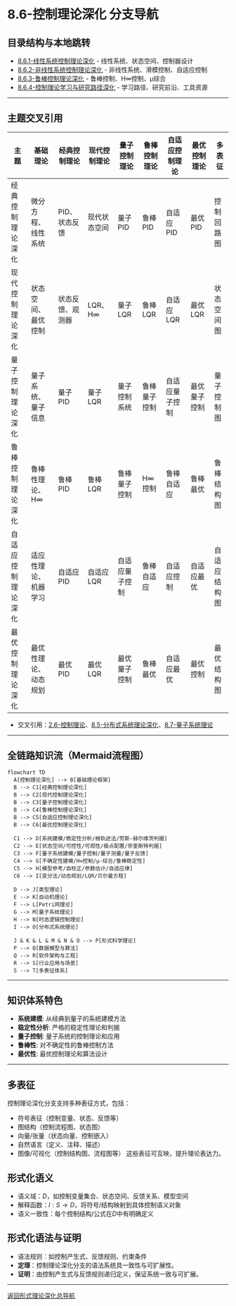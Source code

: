 # 8.6-控制理论深化 分支导航

## 目录结构与本地跳转

- [8.6.1-线性系统控制理论深化](8.6.1-线性系统控制理论深化.md) - 线性系统、状态空间、控制器设计
- [8.6.2-非线性系统控制理论深化](8.6.2-非线性系统控制理论深化.md) - 非线性系统、滑模控制、自适应控制
- [8.6.3-鲁棒控制理论深化](8.6.3-鲁棒控制理论深化.md) - 鲁棒控制、H∞控制、μ综合
- [8.6.4-控制理论学习与研究路径深化](8.6.4-控制理论学习与研究路径深化.md) - 学习路径、研究前沿、工具资源

---

## 主题交叉引用

| 主题      | 基础理论 | 经典控制理论 | 现代控制理论 | 量子控制理论 | 鲁棒控制理论 | 自适应控制理论 | 最优控制理论 | 多表征 |
|-----------|----------|--------------|--------------|--------------|--------------|----------------|--------------|--------|
| 经典控制理论深化| 微分方程、线性系统 | PID、状态反馈 | 现代状态空间 | 量子PID | 鲁棒PID | 自适应PID | 最优PID | 控制回路图|
| 现代控制理论深化| 状态空间、最优控制 | 状态反馈、观测器 | LQR、H∞ | 量子LQR | 鲁棒LQR | 自适应LQR | 最优LQR | 状态空间图|
| 量子控制理论深化| 量子系统、量子信息 | 量子PID | 量子LQR | 量子控制系统 | 鲁棒量子控制 | 自适应量子控制 | 最优量子控制 | 量子控制图|
| 鲁棒控制理论深化| 鲁棒性理论、H∞ | 鲁棒PID | 鲁棒LQR | 鲁棒量子控制 | H∞控制 | 鲁棒自适应 | 鲁棒最优 | 鲁棒结构图|
| 自适应控制理论深化| 适应性理论、机器学习 | 自适应PID | 自适应LQR | 自适应量子控制 | 鲁棒自适应 | 自适应控制 | 自适应最优 | 自适应结构图|
| 最优控制理论深化| 最优性理论、动态规划 | 最优PID | 最优LQR | 最优量子控制 | 鲁棒最优 | 自适应最优 | 最优控制 | 最优结构图|

- 交叉引用：[2.6-控制理论](../2-形式科学理论/2.6-控制理论/README.md)、[8.5-分布式系统理论深化](../8.5-分布式系统理论深化/README.md)、[8.7-量子系统理论](../8.7-量子系统理论/README.md)

---

## 全链路知识流（Mermaid流程图）

```mermaid
flowchart TD
  A[控制理论深化] --> B[基础理论框架]
  B --> C1[经典控制理论深化]
  B --> C2[现代控制理论深化]
  B --> C3[量子控制理论深化]
  B --> C4[鲁棒控制理论深化]
  B --> C5[自适应控制理论深化]
  B --> C6[最优控制理论深化]
  
  C1 --> D[系统建模/稳定性分析/根轨迹法/劳斯-赫尔维茨判据]
  C2 --> E[状态空间/可控性/可观性/极点配置/奈奎斯特判据]
  C3 --> F[量子系统建模/量子控制/量子测量/量子反馈]
  C4 --> G[不确定性建模/H∞控制/μ-综合/鲁棒稳定性]
  C5 --> H[模型参考/自校正/参数估计/自适应律]
  C6 --> I[变分法/动态规划/LQR/贝尔曼方程]
  
  D --> J[类型理论]
  E --> K[自动机理论]
  F --> L[Petri网理论]
  G --> M[量子系统理论]
  H --> N[时态逻辑控制理论]
  I --> O[分布式系统理论]
  
  J & K & L & M & N & O --> P[形式科学理论]
  P --> Q[数据模型与算法]
  Q --> R[软件架构与工程]
  R --> S[行业应用与场景]
  S --> T[多表征体系]
```

---

## 知识体系特色

- **系统建模**: 从经典到量子的系统建模方法
- **稳定性分析**: 严格的稳定性理论和判据
- **量子控制**: 量子系统的控制理论和应用
- **鲁棒性**: 对不确定性的鲁棒控制方法
- **最优性**: 最优控制理论和算法设计

---

## 多表征

控制理论深化分支支持多种表征方式，包括：

- 符号表征（控制变量、状态、反馈等）
- 图结构（控制流程图、状态图）
- 向量/张量（状态向量、控制嵌入）
- 自然语言（定义、注释、描述）
- 图像/可视化（控制结构图、流程图等）
这些表征可互映，提升理论表达力。

## 形式化语义

- 语义域：$D$，如控制变量集合、状态空间、反馈关系、模型空间
- 解释函数：$I: S \to D$，将符号/结构映射到具体控制语义对象
- 语义一致性：每个控制结构/公式在$D$中有明确定义

## 形式化语法与证明

- 语法规则：如控制产生式、反馈规则、约束条件
- **定理**：控制理论深化分支的语法系统具一致性与可扩展性。
- **证明**：由控制产生式与反馈规则递归定义，保证系统一致与可扩展。

---

[返回形式理论深化总导航](../README.md)
